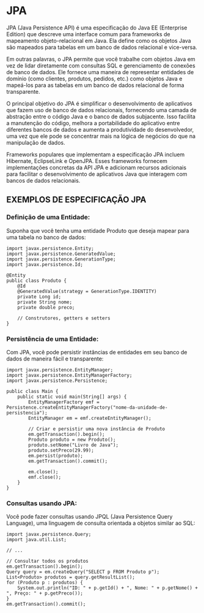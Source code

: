 # JPA

JPA (Java Persistence API) é uma especificação do Java EE (Enterprise Edition) que descreve uma interface comum para frameworks de mapeamento objeto-relacional em Java. Ela define como os objetos Java são mapeados para tabelas em um banco de dados relacional e vice-versa.

Em outras palavras, o JPA permite que você trabalhe com objetos Java em vez de lidar diretamente com consultas SQL e gerenciamento de conexões de banco de dados. Ele fornece uma maneira de representar entidades de domínio (como clientes, produtos, pedidos, etc.) como objetos Java e mapeá-los para as tabelas em um banco de dados relacional de forma transparente.

O principal objetivo do JPA é simplificar o desenvolvimento de aplicativos que fazem uso de banco de dados relacionais, fornecendo uma camada de abstração entre o código Java e o banco de dados subjacente. Isso facilita a manutenção do código, melhora a portabilidade do aplicativo entre diferentes bancos de dados e aumenta a produtividade do desenvolvedor, uma vez que ele pode se concentrar mais na lógica de negócios do que na manipulação de dados.

Frameworks populares que implementam a especificação JPA incluem Hibernate, EclipseLink e OpenJPA. Esses frameworks fornecem implementações concretas da API JPA e adicionam recursos adicionais para facilitar o desenvolvimento de aplicativos Java que interagem com bancos de dados relacionais.

## EXEMPLOS DE ESPECIFICAÇÃO JPA

### Definição de uma Entidade:

Suponha que você tenha uma entidade Produto que deseja mapear para uma tabela no banco de dados:

    import javax.persistence.Entity;
    import javax.persistence.GeneratedValue;
    import javax.persistence.GenerationType;
    import javax.persistence.Id;
    
    @Entity
    public class Produto {
        @Id
        @GeneratedValue(strategy = GenerationType.IDENTITY)
        private Long id;
        private String nome;
        private double preco;
    
        // Construtores, getters e setters
    }
    
### Persistência de uma Entidade:

Com JPA, você pode persistir instâncias de entidades em seu banco de dados de maneira fácil e transparente:

    import javax.persistence.EntityManager;
    import javax.persistence.EntityManagerFactory;
    import javax.persistence.Persistence;
    
    public class Main {
        public static void main(String[] args) {
            EntityManagerFactory emf = Persistence.createEntityManagerFactory("nome-da-unidade-de-persistencia");
            EntityManager em = emf.createEntityManager();
    
            // Criar e persistir uma nova instância de Produto
            em.getTransaction().begin();
            Produto produto = new Produto();
            produto.setNome("Livro de Java");
            produto.setPreco(29.99);
            em.persist(produto);
            em.getTransaction().commit();
    
            em.close();
            emf.close();
        }
    }

### Consultas usando JPA:

Você pode fazer consultas usando JPQL (Java Persistence Query Language), uma linguagem de consulta orientada a objetos similar ao SQL:

    import javax.persistence.Query;
    import java.util.List;
    
    // ...
    
    // Consultar todos os produtos
    em.getTransaction().begin();
    Query query = em.createQuery("SELECT p FROM Produto p");
    List<Produto> produtos = query.getResultList();
    for (Produto p : produtos) {
        System.out.println("ID: " + p.getId() + ", Nome: " + p.getNome() + ", Preço: " + p.getPreco());
    }
    em.getTransaction().commit();

